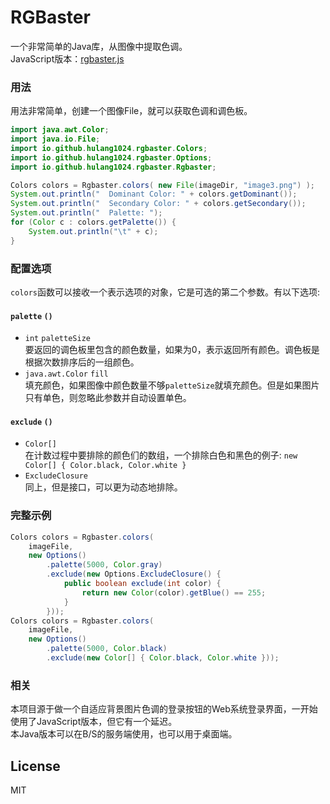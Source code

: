 # RGBaster
一个非常简单的Java库，从图像中提取色调。  
JavaScript版本：[rgbaster.js](https://github.com/briangonzalez/rgbaster.js)  

### 用法
用法非常简单，创建一个图像File，就可以获取色调和调色板。

```java
import java.awt.Color;
import java.io.File;
import io.github.hulang1024.rgbaster.Colors;
import io.github.hulang1024.rgbaster.Options;
import io.github.hulang1024.rgbaster.Rgbaster;

Colors colors = Rgbaster.colors( new File(imageDir, "image3.png") );
System.out.println("  Dominant Color: " + colors.getDominant());
System.out.println("  Secondary Color: " + colors.getSecondary());
System.out.println("  Palette: ");
for (Color c : colors.getPalette()) {
    System.out.println("\t" + c);
}
```


### 配置选项
`colors`函数可以接收一个表示选项的对象，它是可选的第二个参数。有以下选项:
#### `palette` `()`
* `int` `paletteSize`  
要返回的调色板里包含的颜色数量，如果为0，表示返回所有颜色。调色板是根据次数排序后的一组颜色。
* `java.awt.Color` `fill`  
填充颜色，如果图像中颜色数量不够`paletteSize`就填充颜色。但是如果图片只有单色，则忽略此参数并自动设置单色。

#### `exclude` `()`
* `Color[]`  
在计数过程中要排除的颜色们的数组，一个排除白色和黑色的例子: `new Color[] { Color.black, Color.white }`
* `ExcludeClosure`  
同上，但是接口，可以更为动态地排除。


### 完整示例

```java
Colors colors = Rgbaster.colors(
    imageFile,
    new Options()
        .palette(5000, Color.gray)
        .exclude(new Options.ExcludeClosure() {
            public boolean exclude(int color) {
                return new Color(color).getBlue() == 255;
            }
        }));
Colors colors = Rgbaster.colors(
    imageFile,
    new Options()
        .palette(5000, Color.black)
        .exclude(new Color[] { Color.black, Color.white }));
```


### 相关
本项目源于做一个自适应背景图片色调的登录按钮的Web系统登录界面，一开始使用了JavaScript版本，但它有一个延迟。  
本Java版本可以在B/S的服务端使用，也可以用于桌面端。


License
-------
MIT
